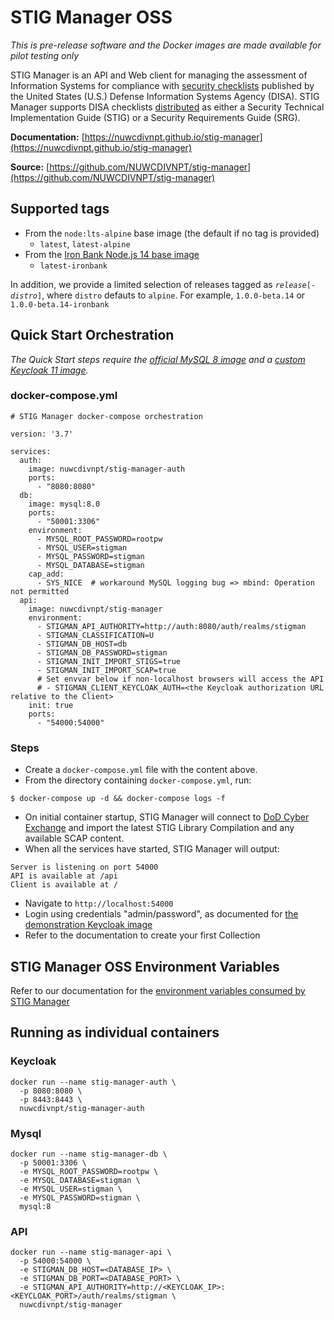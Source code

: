 # STIG Manager OSS

*This is pre-release software and the Docker images are made available for pilot testing only*

STIG Manager is an API and Web client for managing the assessment of Information Systems for compliance with [security checklists](https://public.cyber.mil/stigs/) published by the United States (U.S.) Defense Information Systems Agency (DISA). STIG Manager supports DISA checklists [distributed](https://public.cyber.mil/stigs/downloads/) as either a Security Technical Implementation Guide (STIG) or a Security Requirements Guide (SRG).

**Documentation:** [https://nuwcdivnpt.github.io/stig-manager](https://nuwcdivnpt.github.io/stig-manager)

**Source:** [https://github.com/NUWCDIVNPT/stig-manager](https://github.com/NUWCDIVNPT/stig-manager)

## Supported tags
- From the `node:lts-alpine` base image (the default if no tag is provided)
  - `latest`, `latest-alpine`
- From the [Iron Bank Node.js 14 base image](https://repo1.dso.mil/dsop/opensource/nodejs/nodejs14/-/jobs/artifacts/master/download?job=build)
  - `latest-ironbank`

In addition, we provide a limited selection of releases tagged as *`release`*`[-`*`distro`*`]`, where `distro` defauts to `alpine`. For example, `1.0.0-beta.14` or `1.0.0-beta.14-ironbank`

## Quick Start Orchestration
*The Quick Start steps require the [official MySQL 8 image](https://hub.docker.com/_/mysql) and a [custom Keycloak 11 image](https://hub.docker.com/r/nuwcdivnpt/stig-manager-auth).*

### docker-compose.yml
```
# STIG Manager docker-compose orchestration

version: '3.7'

services:
  auth:
    image: nuwcdivnpt/stig-manager-auth
    ports:
      - "8080:8080"
  db:
    image: mysql:8.0
    ports:
      - "50001:3306"
    environment:
      - MYSQL_ROOT_PASSWORD=rootpw
      - MYSQL_USER=stigman
      - MYSQL_PASSWORD=stigman
      - MYSQL_DATABASE=stigman
    cap_add:
      - SYS_NICE  # workaround MySQL logging bug => mbind: Operation not permitted 
  api:
    image: nuwcdivnpt/stig-manager
    environment:
      - STIGMAN_API_AUTHORITY=http://auth:8080/auth/realms/stigman
      - STIGMAN_CLASSIFICATION=U
      - STIGMAN_DB_HOST=db
      - STIGMAN_DB_PASSWORD=stigman
      - STIGMAN_INIT_IMPORT_STIGS=true
      - STIGMAN_INIT_IMPORT_SCAP=true
      # Set envvar below if non-localhost browsers will access the API
      # - STIGMAN_CLIENT_KEYCLOAK_AUTH=<the Keycloak authorization URL relative to the Client>
    init: true
    ports:
      - "54000:54000"
```
### Steps
- Create a ```docker-compose.yml``` file with the content above.
- From the directory containing ```docker-compose.yml```, run:
```
$ docker-compose up -d && docker-compose logs -f
```
- On initial container startup, STIG Manager will connect to [DoD Cyber Exchange](https://public.cyber.mil) and import the latest STIG Library Compilation and any available SCAP content.
- When all the services have started, STIG Manager will output:
```
Server is listening on port 54000
API is available at /api
Client is available at /
```
- Navigate to ```http://localhost:54000```
- Login using credentials "admin/password", as documented for [the demonstration Keycloak image](https://hub.docker.com/r/nuwcdivnpt/stig-manager-auth)
- Refer to the documentation to create your first Collection

## STIG Manager OSS Environment Variables

Refer to our documentation for the [environment variables consumed by STIG Manager](https://nuwcdivnpt.github.io/stig-manager/#/Environment_Variables) 

## Running as individual containers
### Keycloak
```
docker run --name stig-manager-auth \
  -p 8080:8080 \
  -p 8443:8443 \
  nuwcdivnpt/stig-manager-auth
```

### Mysql
```
docker run --name stig-manager-db \
  -p 50001:3306 \
  -e MYSQL_ROOT_PASSWORD=rootpw \
  -e MYSQL_DATABASE=stigman \
  -e MYSQL_USER=stigman \
  -e MYSQL_PASSWORD=stigman \
  mysql:8
```

### API
```
docker run --name stig-manager-api \
  -p 54000:54000 \
  -e STIGMAN_DB_HOST=<DATABASE_IP> \
  -e STIGMAN_DB_PORT=<DATABASE_PORT> \
  -e STIGMAN_API_AUTHORITY=http://<KEYCLOAK_IP>:<KEYCLOAK_PORT>/auth/realms/stigman \
  nuwcdivnpt/stig-manager
```

